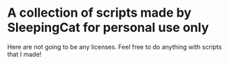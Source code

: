 # A collection of scripts made by SleepingCat for personal use only
Here are not going to be any licenses. Feel free to do anything with scripts that I made!
